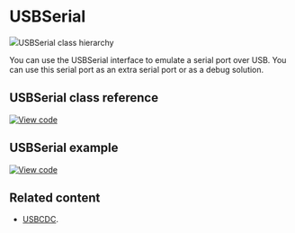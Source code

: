 # USBSerial

<span class="images">![](https://os.mbed.com/docs/mbed-os/development/mbed-os-api-doxy/class_u_s_b_serial.png)<span>USBSerial class hierarchy</span></span>

You can use the USBSerial interface to emulate a serial port over USB. You can use this serial port as an extra serial port or as a debug solution. 

## USBSerial class reference

[![View code](https://www.mbed.com/embed/?type=library)](https://os.mbed.com/docs/mbed-os/development/mbed-os-api-doxy/class_u_s_b_serial.html)

## USBSerial example

[![View code](https://www.mbed.com/embed/?url=https://github.com/ARMmbed/mbed-os-snippet-USBSerial/tree/v6.5)](https://github.com/ARMmbed/mbed-os-snippet-USBSerial/blob/v6.5/main.cpp)

## Related content

- [USBCDC](usbcdc.html).
